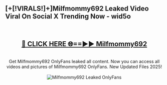 <h2>[+[!VIRALS!]+]Milfmommy692 Leaked Video Viral On Social X Trending Now - wid5o</h2>
<br>
<div align="center">
<h2><a href="https://libra.edu.pl?Milfmommy692" rel="nofollow">🔴 CLICK HERE 🌐==►► Milfmommy692</a></h2>
<br>
Get Milfmommy692 OnlyFans leaked all content. Now you can access all videos and pictures of Milfmommy692 OnlyFans. New Updated Files 2025!
<br>
<br>
<a href="https://libra.edu.pl?Milfmommy692" rel="nofollow" data-target="animated-image.originalLink"><img src="https://i.ibb.co.com/WyWwxjT/player-gif2.gif" alt="Milfmommy692 Leaked OnlyFans" style="max-width: 100%; display: inline-block;" data-target="animated-image.originalImage"></a>
</div>
<br>